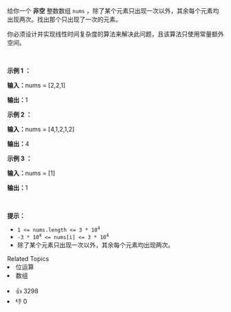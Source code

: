 <p>给你一个 <strong>非空</strong> 整数数组 <code>nums</code> ，除了某个元素只出现一次以外，其余每个元素均出现两次。找出那个只出现了一次的元素。</p>

<p>你必须设计并实现线性时间复杂度的算法来解决此问题，且该算法只使用常量额外空间。</p>

<div class="original__bRMd"> 
 <div> 
  <p>&nbsp;</p> 
 </div>
</div>

<p><strong class="example">示例 1 ：</strong></p>

<div class="example-block"> 
 <p><strong>输入：</strong>nums = [2,2,1]</p> 
</div>

<p><strong>输出：</strong>1</p>

<p><strong class="example">示例 2 ：</strong></p>

<div class="example-block"> 
 <p><strong>输入：</strong>nums = [4,1,2,1,2]</p> 
</div>

<p><strong>输出：</strong>4</p>

<p><strong class="example">示例 3 ：</strong></p>

<div class="example-block"> 
 <p><strong>输入：</strong>nums = [1]</p> 
</div>

<p><strong>输出：</strong>1</p>

<p>&nbsp;</p>

<p><strong>提示：</strong></p>

<ul> 
 <li><code>1 &lt;= nums.length &lt;= 3 * 10<sup>4</sup></code></li> 
 <li><code>-3 * 10<sup>4</sup> &lt;= nums[i] &lt;= 3 * 10<sup>4</sup></code></li> 
 <li>除了某个元素只出现一次以外，其余每个元素均出现两次。</li> 
</ul>

<div><div>Related Topics</div><div><li>位运算</li><li>数组</li></div></div><br><div><li>👍 3298</li><li>👎 0</li></div>